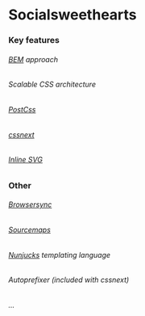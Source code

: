 # Socialsweethearts

### Key features
###### [BEM](https://en.bem.info/) approach
###### Scalable CSS architecture
###### [PostCss](http://postcss.org)
###### [cssnext](http://cssnext.io)
###### [Inline SVG](https://github.com/TrySound/postcss-inline-svg)

### Other
###### [Browsersync](https://www.browsersync.io)
###### [Sourcemaps](https://github.com/floridoo/gulp-sourcemaps)
###### [Nunjucks](https://mozilla.github.io/nunjucks/) templating language
###### Autoprefixer (included with cssnext)
###### ...
